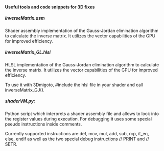 #### Useful tools and code snippets for 3D fixes

##### inverseMatrix.asm
Shader assembly implementation of the Gauss-Jordan elimination algorithm to calculate the inverse matrix. It utilizes the vector capabilities of the GPU for improved efficiency.

##### inverseMatrix_GL.hlsl
HLSL implementation of the Gauss-Jordan elimination algorithm to calculate the inverse matrix. It utilizes the vector capabilities of the GPU for improved efficiency.

To use it with 3Dmigoto, #include the hlsl file in your shader and call inverseMatrix_GJ().

##### shaderVM.py:
Python script which interprets a shader assembly file and allows to look into the register values during execution. For debugging it uses some special pseudo instructions inside comments.

Currently supported instructions are def, mov, mul, add, sub, rcp, if_eq, else, endif as well as the two special debug instructions // PRINT and // SETR.
